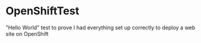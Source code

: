 # OpenShiftTest
"Hello World" test to prove I had everything set up correctly to deploy a web site on OpenShift
